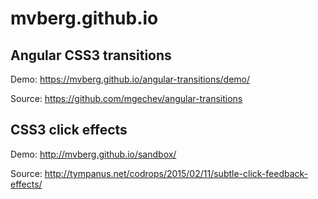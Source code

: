 # mvberg.github.io

## Angular CSS3 transitions
Demo: https://mvberg.github.io/angular-transitions/demo/

Source: https://github.com/mgechev/angular-transitions

## CSS3 click effects
Demo: http://mvberg.github.io/sandbox/

Source: http://tympanus.net/codrops/2015/02/11/subtle-click-feedback-effects/
